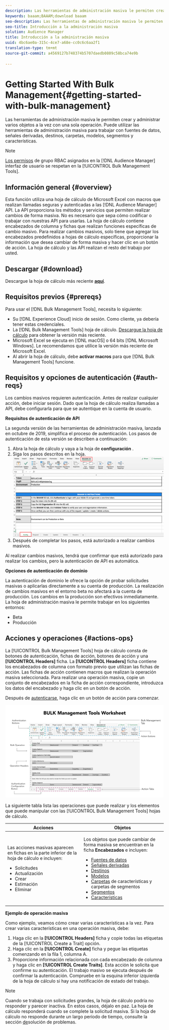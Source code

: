```yaml
---
description: Las herramientas de administración masiva le permiten crear y administrar varios objetos a la vez con una sola operación. Puede utilizar las herramientas de administración masiva para trabajar con fuentes de datos, señales derivadas, destinos, carpetas, segmentos y características.
keywords: baaam;BAAAM;download baaam
seo-description: Las herramientas de administración masiva le permiten crear y administrar varios objetos a la vez con una sola operación. Puede utilizar las herramientas de administración masiva para trabajar con fuentes de datos, señales derivadas, destinos, carpetas, segmentos y características.
seo-title: Introducción a la administración masiva
solution: Audience Manager
title: Introducción a la administración masiva
uuid: 4bc6ae0a-315c-4ce7-a68e-cc0c6c6aa2f1
translation-type: tm+mt
source-git-commit: a4569127b748374b5707daedb0809c58bca74e9b

---
```



# Getting Started With Bulk Management{#getting-started-with-bulk-management}

Las herramientas de administración masiva le permiten crear y administrar varios objetos a la vez con una sola operación. Puede utilizar las herramientas de administración masiva para trabajar con fuentes de datos, señales derivadas, destinos, carpetas, modelos, segmentos y características.

<!-- 

c_bulk_start.xml

 -->

>[!NOTE]
>
>[Los permisos](../../features/administration/administration-overview.md) de grupo RBAC asignados en la [!DNL Audience Manager] interfaz de usuario se respetan en la [!UICONTROL Bulk Management Tools].

## Información general {#overview}

Esta función utiliza una hoja de cálculo de Microsoft Excel con macros que realizan llamadas seguras y autenticadas a las [!DNL Audience Manager] API. La API proporciona los métodos y servicios que permiten realizar cambios de forma masiva. No es necesario que sepa cómo codificar o trabajar con nuestras API para usarlas. La hoja de cálculo contiene encabezados de columna y fichas que realizan funciones específicas de cambio masivo. Para realizar cambios masivos, solo tiene que agregar los encabezados predefinidos a hojas de cálculo específicas, proporcionar la información que desea cambiar de forma masiva y hacer clic en un botón de acción. La hoja de cálculo y las API realizan el resto del trabajo por usted.

## Descargar {#download}

Descargue la hoja de cálculo más reciente **[aquí](assets/BAAAM_V2_20200502.xlsm)**.

## Requisitos previos {#prereqs}

Para usar el [!DNL Bulk Management Tools], necesita lo siguiente:

* Su [!DNL Experience Cloud] inicio de sesión. Como cliente, ya debería tener estas credenciales.
* La [!DNL Bulk Management Tools] hoja de cálculo. [Descargue la hoja de cálculo](assets/BAAAM_V2_20200502.xlsm) para obtener la versión más reciente.
* Microsoft Excel se ejecuta en [!DNL macOS] o 64 bits [!DNL Microsoft Windows]. Le recomendamos que utilice la versión más reciente de Microsoft Excel.
* Al abrir la hoja de cálculo, debe **activar macros** para que [!DNL Bulk Management Tools] funcione.

## Requisitos y opciones de autenticación {#auth-reqs}

Los cambios masivos requieren autenticación. Antes de realizar cualquier acción, debe iniciar sesión. Dado que la hoja de cálculo realiza llamadas a API, debe configurarla para que se autentique en la cuenta de usuario.

**Requisitos de autenticación de API**

La segunda versión de las herramientas de administración masiva, lanzada en octubre de 2019, simplifica el proceso de autenticación. Los pasos de autenticación de esta versión se describen a continuación:

1. Abra la hoja de cálculo y vaya a la hoja de **configuración** .
2. Siga los pasos descritos en la hoja.
   ![](assets/baaam-authentication.png)
3. Después de completar los pasos, está autorizado a realizar cambios masivos.

Al realizar cambios masivos, tendrá que confirmar que está autorizado para realizar los cambios, pero la autenticación de API es automática.

**Opciones de autenticación de dominio**

La autenticación de dominio le ofrece la opción de probar solicitudes masivas o aplicarlas directamente a su cuenta de producción. La realización de cambios masivos en el entorno beta no afectará a la cuenta de producción. Los cambios en la producción son efectivos inmediatamente. La hoja de administración masiva le permite trabajar en los siguientes entornos:

* Beta
* Producción

## Acciones y operaciones {#actions-ops}

La [!UICONTROL Bulk Management Tools] hoja de cálculo consta de botones de autenticación, fichas de acción, botones de acción y una **[!UICONTROL Headers]** ficha. La **[!UICONTROL Headers]** ficha contiene los encabezados de columna con formato previo que utilizan las fichas de acción. Las fichas de acción contienen macros que realizan la operación masiva seleccionada. Para realizar una operación masiva, copie un conjunto de encabezados en la ficha de acción correspondiente, introduzca los datos del encabezado y haga clic en un botón de acción.

Después de [autenticarse](#auth-reqs), haga clic en un botón de acción para comenzar.

![](assets/baaam-worksheet.png)

La siguiente tabla lista las operaciones que puede realizar y los elementos que puede manipular con las [!UICONTROL Bulk Management Tools] hojas de cálculo.

<table id="table_B9B3E09B692E42BAA52FB32C18B00709"> 
 <thead> 
  <tr> 
   <th colname="col1" class="entry"> Acciones </th> 
   <th colname="col2" class="entry"> Objetos </th> 
  </tr> 
 </thead>
 <tbody> 
  <tr> 
   <td colname="col1"> <p>Las acciones masivas aparecen en fichas en la parte inferior de la hoja de cálculo e incluyen: </p> <p> 
     <ul id="ul_49F46B9E00C045D29E40258EB7BDCFBB"> 
      <li id="li_193C41EA19EF4D738FBA037D2BF9B05C">Solicitudes </li> 
      <li id="li_5BE2E13D839F4958AAA5C01B7EFC5096">Actualización </li> 
      <li id="li_4CCCC739795945DF8C89787F9A67EB88">Crear  </li> 
      <li id="li_C7D36D2BDF0448CEAF3A5EABE41038E8">Estimación </li> 
      <li id="li_07A3E94326124A3092362D9896EB7732">Eliminar </li> 
     </ul> </p> </td> 
   <td colname="col2"> <p>Los objetos que puede cambiar de forma masiva se encuentran en la ficha <b><span class="uicontrol"> Encabezados</span></b> e incluyen: </p> <p> 
     <ul id="ul_A7A96F2B1B63430B9A1E1184AC5FA8F2"> 
      <li id="li_E3D9E2E190B04BE685337AC6140C371C"> <a href="../../features/datasources-list-and-settings.md#data-sources-list-and-settings"> Fuentes de datos</a> </li> 
      <li id="li_B645385E40684FA28770913EAF18CB2C"> <a href="../../features/derived-signals.md"> Señales derivadas</a> </li> 
      <li id="li_9059F8C4A41A410899BDEFC76D3F5949"> <a href="../../features/destinations/destinations.md"> Destinos</a> </li> 
      <li> <a href="../../features/algorithmic-models/understanding-models.md"> Modelos</a> </li> 
      <li id="li_BB5A445150754E53AA38C78461326932"> <a href="../../features/traits/trait-storage.md#trait-storage"> Carpetas</a> de características y carpetas de segmentos </li> 
      <li id="li_7A27DBF64E0945CF8AE8C96E8C6EDA09"> <a href="../../features/segments/segments-purpose.md"> Segmentos</a> </li> 
      <li id="li_A4640A34930040DEA8555EAF0AE2A702"> <a href="../../features/traits/trait-details-page.md"> Características</a> </li> 
     </ul> </p> </td> 
  </tr> 
 </tbody> 
</table>

**Ejemplo de operación masiva**

Como ejemplo, veamos cómo crear varias características a la vez. Para crear varias características en una operación masiva, debe:

1. Haga clic en la **[!UICONTROL Headers]** ficha y copie todas las etiquetas de la [!UICONTROL Create a Trait] opción.
2. Haga clic en la **[!UICONTROL Create]** ficha y pegue las etiquetas comenzando en la fila 1, columna A.
3. Proporcione información relacionada con cada encabezado de columna y haga clic en **[!UICONTROL Create Traits]**. Esta acción le solicita que confirme su autenticación. El trabajo masivo se ejecuta después de confirmar la autenticación. Compruebe en la esquina inferior izquierda de la hoja de cálculo si hay una notificación de estado del trabajo.


>[!NOTE]
>
>Cuando se trabaja con solicitudes grandes, la hoja de cálculo podría no responder y parecer inactiva. En estos casos, déjalo en paz. La hoja de cálculo responderá cuando se complete la solicitud masiva. Si la hoja de cálculo no responde durante un largo período de tiempo, consulte la sección [de](../../reference/bulk-management-tools/bulk-troubleshooting.md)solución de problemas.

